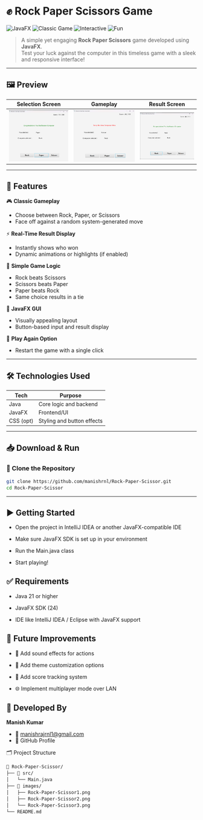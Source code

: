 # ✊ Rock Paper Scissors Game

![JavaFX](https://img.shields.io/badge/JavaFX-UI-blue.svg?style=for-the-badge)
![Classic Game](https://img.shields.io/badge/Game-Rock%20Paper%20Scissors-green?style=for-the-badge)
![Interactive](https://img.shields.io/badge/Interactive-Yes-orange?style=for-the-badge)
![Fun](https://img.shields.io/badge/Fun-Level%20100-brightgreen?style=for-the-badge)

> A simple yet engaging **Rock Paper Scissors** game developed using **JavaFX**.  
> Test your luck against the computer in this timeless game with a sleek and responsive interface!

---

## 🖼️ Preview

| Selection Screen | Gameplay | Result Screen |
|------------------|----------|----------------|
| ![Start](Images/Rock-Paper-Scissor1.png) | ![Play](Images/Rock-Paper-Scissor2.png) | ![Result](Images/Rock-Paper-Scissor3.png) |

---

## 🎯 Features

🎮 **Classic Gameplay**  
- Choose between Rock, Paper, or Scissors  
- Face off against a random system-generated move

⚡ **Real-Time Result Display**  
- Instantly shows who won  
- Dynamic animations or highlights (if enabled)

🧠 **Simple Game Logic**  
- Rock beats Scissors  
- Scissors beats Paper  
- Paper beats Rock  
- Same choice results in a tie

🎨 **JavaFX GUI**  
- Visually appealing layout  
- Button-based input and result display

🔁 **Play Again Option**  
- Restart the game with a single click

---

## 🛠️ Technologies Used

| Tech       | Purpose                          |
|------------|----------------------------------|
| Java       | Core logic and backend           |
| JavaFX     | Frontend/UI                      |
| CSS (opt)  | Styling and button effects       |

---

## 📥 Download & Run

### 🔗 Clone the Repository

```bash
git clone https://github.com/manishrnl/Rock-Paper-Scissor.git
cd Rock-Paper-Scissor
```


---


## ▶️ Getting Started
- Open the project in IntelliJ IDEA or another JavaFX-compatible IDE

- Make sure JavaFX SDK is set up in your environment

- Run the Main.java class

- Start playing!

## ✅ Requirements
- Java 21 or higher

- JavaFX SDK (24)

- IDE like IntelliJ IDEA / Eclipse with JavaFX support

## 📌 Future Improvements
- 🎵 Add sound effects for actions

- 🎨 Add theme customization options

- 🧠 Add score tracking system

- 🌐 Implement multiplayer mode over LAN

## 👤 Developed By
**Manish Kumar**
- 📧 manishrajrnl1@gmail.com
- 🔗 GitHub Profile

🗂 Project Structure
```bash
📁 Rock-Paper-Scissor/
├── 📁 src/
│   └── Main.java
├── 📁 images/
│   ├── Rock-Paper-Scissor1.png
│   ├── Rock-Paper-Scissor2.png
│   └── Rock-Paper-Scissor3.png
└── README.md

```


